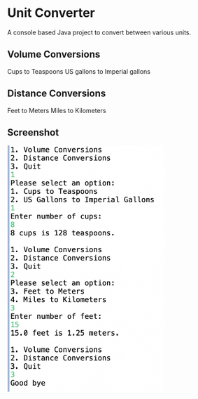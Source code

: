 # Unit Converter
A console based Java project to convert between various units.

## Volume Conversions
Cups to Teaspoons
US gallons to Imperial gallons

## Distance Conversions
Feet to Meters
Miles to Kilometers

## Screenshot
<!-- ![](screenshots/image1.png) -->
<img src = "screenshots/image1.png" width = "360" />